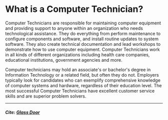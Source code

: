 # What is a Computer Technician?

Computer Technicians are responsible for maintaining computer equipment and providing support to anyone within an organization who needs technological assistance. They do everything from perform maintenance to configure components and software, and install routine updates to system software. They also create technical documentation and lead workshops to demonstrate how to use computer equipment. Computer Technicians work in all kinds of different organizations including health care companies, educational institutions, government agencies and more.

Computer technicians may hold an associate's or bachelor's degree in Information Technology or a related field, but often they do not. Employers typically look for candidates who can exemplify comprehensive knowledge of computer systems and hardware, regardless of their education level. The most successful Computer Technicians have excellent customer service skills and are superior problem solvers.

___

##### Cite: [Glass Door](https://www.glassdoor.com/Job-Descriptions/Computer-Technician.htm)
